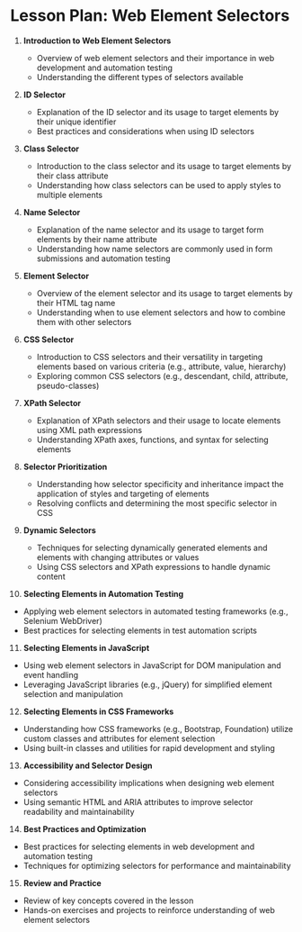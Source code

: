 # Lesson Plan: Web Element Selectors

1. **Introduction to Web Element Selectors**
   - Overview of web element selectors and their importance in web development and automation testing
   - Understanding the different types of selectors available

2. **ID Selector**
   - Explanation of the ID selector and its usage to target elements by their unique identifier
   - Best practices and considerations when using ID selectors

3. **Class Selector**
   - Introduction to the class selector and its usage to target elements by their class attribute
   - Understanding how class selectors can be used to apply styles to multiple elements

4. **Name Selector**
   - Explanation of the name selector and its usage to target form elements by their name attribute
   - Understanding how name selectors are commonly used in form submissions and automation testing

5. **Element Selector**
   - Overview of the element selector and its usage to target elements by their HTML tag name
   - Understanding when to use element selectors and how to combine them with other selectors

6. **CSS Selector**
   - Introduction to CSS selectors and their versatility in targeting elements based on various criteria (e.g., attribute, value, hierarchy)
   - Exploring common CSS selectors (e.g., descendant, child, attribute, pseudo-classes)

7. **XPath Selector**
   - Explanation of XPath selectors and their usage to locate elements using XML path expressions
   - Understanding XPath axes, functions, and syntax for selecting elements

8. **Selector Prioritization**
   - Understanding how selector specificity and inheritance impact the application of styles and targeting of elements
   - Resolving conflicts and determining the most specific selector in CSS

9. **Dynamic Selectors**
   - Techniques for selecting dynamically generated elements and elements with changing attributes or values
   - Using CSS selectors and XPath expressions to handle dynamic content

10. **Selecting Elements in Automation Testing**
   - Applying web element selectors in automated testing frameworks (e.g., Selenium WebDriver)
   - Best practices for selecting elements in test automation scripts

11. **Selecting Elements in JavaScript**
   - Using web element selectors in JavaScript for DOM manipulation and event handling
   - Leveraging JavaScript libraries (e.g., jQuery) for simplified element selection and manipulation

12. **Selecting Elements in CSS Frameworks**
   - Understanding how CSS frameworks (e.g., Bootstrap, Foundation) utilize custom classes and attributes for element selection
   - Using built-in classes and utilities for rapid development and styling

13. **Accessibility and Selector Design**
   - Considering accessibility implications when designing web element selectors
   - Using semantic HTML and ARIA attributes to improve selector readability and maintainability

14. **Best Practices and Optimization**
   - Best practices for selecting elements in web development and automation testing
   - Techniques for optimizing selectors for performance and maintainability

15. **Review and Practice**
   - Review of key concepts covered in the lesson
   - Hands-on exercises and projects to reinforce understanding of web element selectors

